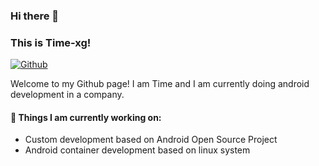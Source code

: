 ### Hi there 👋
### This is Time-xg!

[![Github](https://img.shields.io/badge/-Github-000?style=flat&logo=Github&logoColor=white)](https://github.com/Time-xg)

Welcome to my Github page! I am Time and I am currently doing android development in a company.

#### 🌱 Things I am currently working on: 
- Custom development based on Android Open Source Project
- Android container development based on linux system
